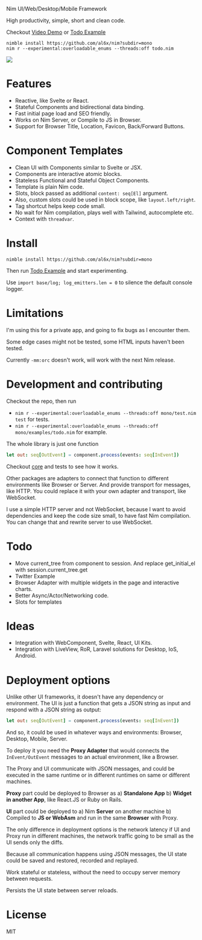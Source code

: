 Nim UI/Web/Desktop/Mobile Framework

High productivity, simple, short and clean code.

Checkout [Video Demo](https://www.youtube.com/watch?v=vjj0mZOh5h4) or [Todo Example](mono/examples/todo.nim)

```
nimble install https://github.com/al6x/nim?subdir=mono
nim r --experimental:overloadable_enums --threads:off todo.nim
```

![](readme/todo.png)

# Features

- Reactive, like Svelte or React.
- Stateful Components and bidirectional data binding.
- Fast initial page load and SEO friendly.
- Works on Nim Server, or Compile to JS in Browser.
- Support for Browser Title, Location, Favicon, Back/Forward Buttons.

# Component Templates

- Clean UI with Components similar to Svelte or JSX.
- Components are interactive atomic blocks.
- Stateless Functional and Stateful Object Components.
- Template is plain Nim code.
- Slots, block passed as additional `content: seq[El]` argument.
- Also, custom slots could be used in block scope, like `layout.left/right`.
- Tag shortcut helps keep code small.
- No wait for Nim compilation, plays well with Tailwind, autocomplete etc.
- Context with `threadvar`.

# Install

`nimble install https://github.com/al6x/nim?subdir=mono`

Then run [Todo Example](mono/examples/todo.nim) and start experimenting.

Use `import base/log; log_emitters.len = 0` to silence the default console logger.

# Limitations

I'm using this for a private app, and going to fix bugs as I encounter them.

Some edge cases might not be tested, some HTML inputs haven't been tested.

Currently `-mm:orc` doesn't work, will work with the next Nim release.

# Development and contributing

Checkout the repo, then run

- `nim r --experimental:overloadable_enums --threads:off mono/test.nim test` for tests.
- `nim r --experimental:overloadable_enums --threads:off mono/examples/todo.nim` for example.

The whole library is just one function

```Nim
let out: seq[OutEvent] = component.process(events: seq[InEvent])
```

Checkout [core](mono/core) and tests to see how it works.

Other packages are adapters to connect that function to different environments like Browser or Server.
And provide transport for messages, like HTTP. You could replace it with your own adapter and transport,
like WebSocket.

I use a simple HTTP server and not WebSocket, because I want to avoid dependencies and
keep the code size small, to have fast Nim compilation. You can change that and rewrite server to use WebSocket.

# Todo

- Move current_tree from component to session. And replace get_initial_el with session.current_tree.get
- Twitter Example
- Browser Adapter with multiple widgets in the page and interactive charts.
- Better Async/Actor/Networking code.
- Slots for templates

# Ideas

- Integration with WebComponent, Svelte, React, UI Kits.
- Integration with LiveView, RoR, Laravel solutions for Desktop, IoS, Android.

# Deployment options

Unlike other UI frameworks, it doesn't have any dependency or environment. The UI is just a function that
gets a JSON string as input and respond with a JSON string as output:

```Nim
let out: seq[OutEvent] = component.process(events: seq[InEvent])
```

And so, it could be used in whatever ways and environments: Browser, Desktop, Mobile, Server.

To deploy it you need the **Proxy Adapter** that would connects the `InEvent/OutEvent` messages to an actual
environment, like a Browser.

The Proxy and UI communicate with JSON messages, and could be executed in the same runtime or in
different runtimes on same or different machines.

**Proxy** part could be deployed to Browser as a) **Standalone App** b) **Widget in another App**,
like React.JS or Ruby on Rails.

**UI** part could be deployed to a) Nim **Server** on another machine b) Compiled to **JS or WebAsm** and run in
the same **Browser** with Proxy.

The only difference in deployment options is the network latency if UI and Proxy run in different machines, the
network traffic going to be small as the UI sends only the diffs.

Because all communication happens using JSON messages, the UI state could be saved and restored,
recorded and replayed.

Work stateful or stateless, without the need to occupy server memory between requests.

Persists the UI state between server reloads.

# License

MIT
